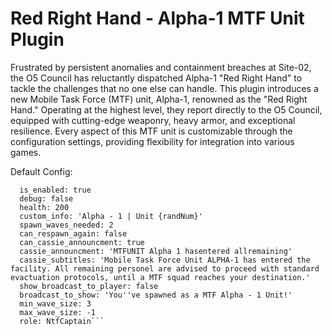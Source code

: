 # Red Right Hand - Alpha-1 MTF Unit Plugin

Frustrated by persistent anomalies and containment breaches at Site-02, the O5 Council has reluctantly dispatched Alpha-1 "Red Right Hand" to tackle the challenges that no one else can handle. This plugin introduces a new Mobile Task Force (MTF) unit, Alpha-1, renowned as the "Red Right Hand." Operating at the highest level, they report directly to the O5 Council, equipped with cutting-edge weaponry, heavy armor, and exceptional resilience. Every aspect of this MTF unit is customizable through the configuration settings, providing flexibility for integration into various games.

Default Config:

```RRH:
  is_enabled: true
  debug: false
  health: 200
  custom_info: 'Alpha - 1 | Unit {randNum}'
  spawn_waves_needed: 2
  can_respawn_again: false
  can_cassie_announcment: true
  cassie_announcment: 'MTFUNIT Alpha 1 hasentered allremaining'
  cassie_subtitles: 'Mobile Task Force Unit ALPHA-1 has entered the facility. All remaining personel are advised to proceed with standard evactuation protocols, until a MTF squad reaches your destination.'
  show_broadcast_to_player: false
  broadcast_to_show: 'You''ve spawned as a MTF Alpha - 1 Unit!'
  min_wave_size: 3
  max_wave_size: -1
  role: NtfCaptain```
